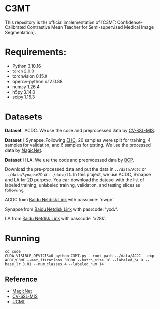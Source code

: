 # C3MT

This repository is the official implementation of [C3MT: Confidence-Calibrated Contrastive Mean Teacher for Semi-supervised Medical Image Segmentation]. 

# Requirements:
- Python 3.10.16
- torch 2.0.0
- torchvision 0.15.0
- opencv-python 4.12.0.88
- numpy 1.26.4
- h5py 3.14.0
- scipy 1.15.3


# Datasets
**Dataset I**
ACDC. We use the code and preprocessed data by [CV-SSL-MIS](https://github.com/ziyangwang007/CV-SSL-MIS). 

**Dataset II**
Synapse. Following [DHC](https://github.com/xmed-lab/DHC), 20 samples were split for training, 4 samples for validation, and 6 samples for testing. We use the processed data by [MagicNet](https://github.com/DeepMed-Lab-ECNU/MagicNet).

**Dataset III**
LA. We use the code and preprocessed data by [BCP](https://github.com/DeepMed-Lab-ECNU/BCP). 

Download the pre-processed data and put the data in `../data/ACDC` or `../data/Synapse2D` or `../data/LA`. In this project, we use ACDC, Synapse and LA for 2D purpose. You can download the dataset with the list of labeled training, unlabeled training, validation, and testing slices as following:

ACDC from [Baidu Netdisk Link](https://pan.baidu.com/s/1hON-8sEC31LQ8m2S2KF9Ag) with passcode: 'nwgn'.

Synapse from [Baidu Netdisk Link](https://pan.baidu.com/s/1Zgfj_UzGLMJVvoGWbiW5QQ) with passcode: 'yxdv'.

LA from [Baidu Netdisk Link](https://pan.baidu.com/s/10lCcwUtoEey_5t5P-X2fOQ) with passcode: 'x28k'.
# Running
```
cd code
CUDA_VISIBLE_DEVICES=0 python C3MT.py --root_path ../data/ACDC --exp ACDC/C3MT --max_iterations 30000 --batch_size 16 --labeled_bs 8 --base_lr 0.01 --num_classes 4 --labeled_num 14
```

## Reference
* [MagicNet](https://github.com/DeepMed-Lab-ECNU/MagicNet)
* [CV-SSL-MIS](https://github.com/ziyangwang007/CV-SSL-MIS)
* [UCMT](https://github.com/Senyh/UCMT)

